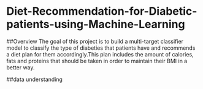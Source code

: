 # Diet-Recommendation-for-Diabetic-patients-using-Machine-Learning
##Overview
The goal of this project is to build a multi-target classifier model to classify the type of diabeties that patients have and recommends a diet plan for them accordingly.This plan includes the amount of calories, fats and proteins that should be taken in order to maintain their BMI in a better way.

##data understanding
